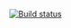 [![Build status](https://ci.appveyor.com/api/projects/status/2yh1jag80bo1dimw?svg=true)]([https://ci.appveyor.com/project/klim0909/domrel-ayv58](https://ci.appveyor.com/project/klim0909/credit-card-validator))
